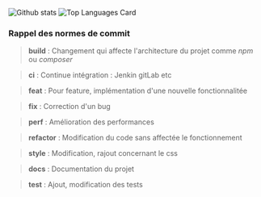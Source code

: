 ![Github stats](https://github-readme-stats.vercel.app/api?username=LSequoias&theme=aura&show_icons=true&count_private=true)
![Top Languages Card](https://github-readme-stats.vercel.app/api/top-langs/?username=LSequoias&theme=aura)

### Rappel des normes de commit

> **build** : Changement qui affecte l'architecture du projet comme *npm* ou *composer*

> **ci** : Continue intégration : Jenkin gitLab etc

> **feat** : Pour feature, implémentation d'une nouvelle fonctionnalitée

> **fix** : Correction d'un bug

> **perf** : Amélioration des performances

> **refactor** : Modification du code sans affectée le fonctionnement

> **style** : Modification, rajout concernant le css

> **docs** : Documentation du projet

> **test** : Ajout, modification des tests
